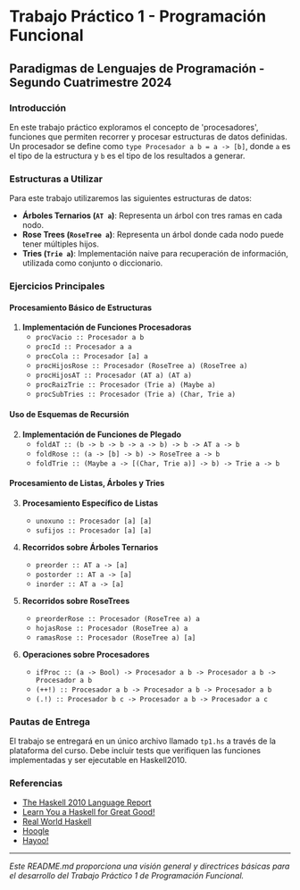 # Trabajo Práctico 1 - Programación Funcional

## Paradigmas de Lenguajes de Programación - Segundo Cuatrimestre 2024

### Introducción
En este trabajo práctico exploramos el concepto de 'procesadores', funciones que permiten recorrer y procesar estructuras de datos definidas. Un procesador se define como `type Procesador a b = a -> [b]`, donde `a` es el tipo de la estructura y `b` es el tipo de los resultados a generar.

### Estructuras a Utilizar
Para este trabajo utilizaremos las siguientes estructuras de datos:

- **Árboles Ternarios (`AT a`)**: Representa un árbol con tres ramas en cada nodo.
- **Rose Trees (`RoseTree a`)**: Representa un árbol donde cada nodo puede tener múltiples hijos.
- **Tries (`Trie a`)**: Implementación naive para recuperación de información, utilizada como conjunto o diccionario.

### Ejercicios Principales
#### Procesamiento Básico de Estructuras
1. **Implementación de Funciones Procesadoras**
   - `procVacio :: Procesador a b`
   - `procId :: Procesador a a`
   - `procCola :: Procesador [a] a`
   - `procHijosRose :: Procesador (RoseTree a) (RoseTree a)`
   - `procHijosAT :: Procesador (AT a) (AT a)`
   - `procRaizTrie :: Procesador (Trie a) (Maybe a)`
   - `procSubTries :: Procesador (Trie a) (Char, Trie a)`

#### Uso de Esquemas de Recursión
2. **Implementación de Funciones de Plegado**
   - `foldAT :: (b -> b -> b -> a -> b) -> b -> AT a -> b`
   - `foldRose :: (a -> [b] -> b) -> RoseTree a -> b`
   - `foldTrie :: (Maybe a -> [(Char, Trie a)] -> b) -> Trie a -> b`

#### Procesamiento de Listas, Árboles y Tries
3. **Procesamiento Específico de Listas**
   - `unoxuno :: Procesador [a] [a]`
   - `sufijos :: Procesador [a] [a]`

4. **Recorridos sobre Árboles Ternarios**
   - `preorder :: AT a -> [a]`
   - `postorder :: AT a -> [a]`
   - `inorder :: AT a -> [a]`

5. **Recorridos sobre RoseTrees**
   - `preorderRose :: Procesador (RoseTree a) a`
   - `hojasRose :: Procesador (RoseTree a) a`
   - `ramasRose :: Procesador (RoseTree a) [a]`

6. **Operaciones sobre Procesadores**
   - `ifProc :: (a -> Bool) -> Procesador a b -> Procesador a b -> Procesador a b`
   - `(++!) :: Procesador a b -> Procesador a b -> Procesador a b`
   - `(.!) :: Procesador b c -> Procesador a b -> Procesador a c`

### Pautas de Entrega
El trabajo se entregará en un único archivo llamado `tp1.hs` a través de la plataforma del curso. Debe incluir tests que verifiquen las funciones implementadas y ser ejecutable en Haskell2010.

### Referencias
- [The Haskell 2010 Language Report](http://www.haskell.org/onlinereport/haskell2010)
- [Learn You a Haskell for Great Good!](http://learnyouahaskell.com/chapters)
- [Real World Haskell](http://book.realworldhaskell.org/read)
- [Hoogle](http://www.haskell.org/hoogle)
- [Hayoo!](http://holumbus.fh-wedel.de/hayoo/hayoo.html)

---

*Este README.md proporciona una visión general y directrices básicas para el desarrollo del Trabajo Práctico 1 de Programación Funcional.*
